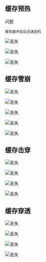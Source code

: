 ## 缓存预热

问题

    服务器开启后迅速宕机

![丢失](../Redis/资料/缓存预热-问题排查.jpg "缓存预热-问题排查")  

![丢失](../Redis/资料/缓冲预热-解决方案.jpg "缓存预热-解决方案")  

![丢失](../Redis/资料/缓冲预热-总结.jpg "缓存预热-总结")


## 缓存雪崩

![丢失](../Redis/资料/缓存雪崩-问题.jpg "缓存雪崩-问题")

![丢失](../Redis/资料/缓存雪崩-问题排查.jpg "缓存雪崩-问题排查")

![丢失](../Redis/资料/缓存雪崩-解决方案道.jpg "缓存雪崩-解决方案道")

![丢失](../Redis/资料/缓存雪崩-解决方案术.jpg "缓存雪崩-解决方案术")

![丢失](../Redis/资料/缓存雪崩-总结.jpg "缓存雪崩-总结")

## 缓存击穿

![丢失](../Redis/资料/缓存击穿-问题.jpg "缓存击穿-问题")

![丢失](../Redis/资料/缓存击穿-问题排查.jpg "缓存击穿-问题排查")

![丢失](../Redis/资料/缓存击穿-解决方案.jpg "缓存击穿-解决方案")

![丢失](../Redis/资料/缓存击穿-总结.jpg "缓存击穿-总结")


## 缓存穿透

![丢失](../Redis/资料/缓存穿透-问题.jpg "缓存穿透-问题")

![丢失](../Redis/资料/缓存穿透-问题排查.jpg "缓存穿透-问题排查")

![丢失](../Redis/资料/缓存穿透-解决方案.jpg "缓存穿透-解决方案")

![丢失](../Redis/资料/缓存穿透-总结.jpg "缓存穿透-总结")

